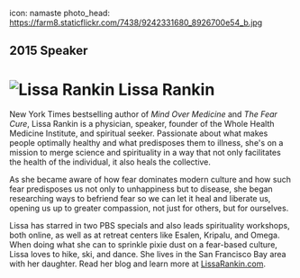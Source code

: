 icon: namaste
photo_head: https://farm8.staticflickr.com/7438/9242331680_8926700e54_b.jpg

## 2015 Speaker

# ![Lissa Rankin](http://imgs.wds.fm/lissa-rankin-round.png) Lissa Rankin

<div class="zig-zags_blue"></div>

New York Times bestselling author of *Mind Over Medicine* and *The Fear Cure*, Lissa Rankin is a physician, speaker, founder of the Whole Health Medicine Institute, and spiritual seeker. Passionate about what makes people optimally healthy and what predisposes them to illness, she's on a mission to merge science and spirituality in a way that not only facilitates the health of the individual, it also heals the collective.

As she became aware of how fear dominates modern culture and how such fear predisposes us not only to unhappiness but to disease, she began researching ways to befriend fear so we can let it heal and liberate us, opening us up to greater compassion, not just for others, but for ourselves.

Lissa has starred in two PBS specials and also leads spirituality workshops, both online, as well as at retreat centers like Esalen, Kripalu, and Omega. When doing what she can to sprinkle pixie dust on a fear-based culture, Lissa loves to hike, ski, and dance. She lives in the San Francisco Bay area with her daughter. Read her blog and learn more at <a href="http://lissarankin.com" target="_blank">LissaRankin.com</a>.

